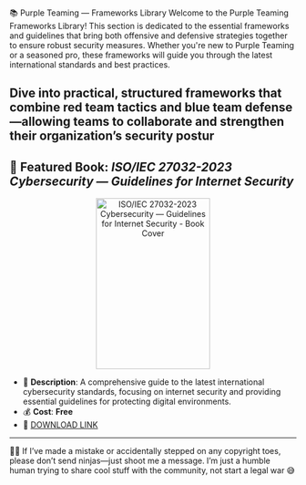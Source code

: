 📚 Purple Teaming — Frameworks Library
Welcome to the Purple Teaming Frameworks Library! This section is dedicated to the essential frameworks and guidelines that bring both offensive and defensive strategies together to ensure robust security measures. Whether you're new to Purple Teaming or a seasoned pro, these frameworks will guide you through the latest international standards and best practices.

Dive into practical, structured frameworks that combine red team tactics and blue team defense—allowing teams to collaborate and strengthen their organization’s security postur
---

## 📕 Featured Book: *ISO/IEC 27032-2023 Cybersecurity — Guidelines for Internet Security*

<p align="center">
<img src="https://images.techstreet.com/coverart/3/9/4/2568394.jpg" alt="ISO/IEC 27032-2023 Cybersecurity — Guidelines for Internet Security - Book Cover" width="200" height="300" title="Featured Book" />
</p>

- 📌 **Description**: A comprehensive guide to the latest international cybersecurity standards, focusing on internet security and providing essential guidelines for protecting digital environments.
- 💰 **Cost**: **Free**  
- 🔗 [DOWNLOAD LINK](https://drive.google.com/file/d/1ZEweqqRYCBv0kHZbNQdNBBOyKndQSHiY)

---

🤖💬 If I’ve made a mistake or accidentally stepped on any copyright toes, please don’t send ninjas—just shoot me a message. I’m just a humble human trying to share cool stuff with the community, not start a legal war 😅